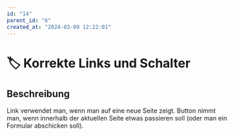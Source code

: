 ```yaml
---
id: "14"
parent_id: "6"
created_at: "2024-03-09 12:22:01"
---
```


# 🏷️ Korrekte Links und Schalter

## Beschreibung

Link verwendet man, wenn man auf eine neue Seite zeigt. Button nimmt man, wenn innerhalb der aktuellen Seite etwas passieren soll (oder man ein Formular abschicken soll).
